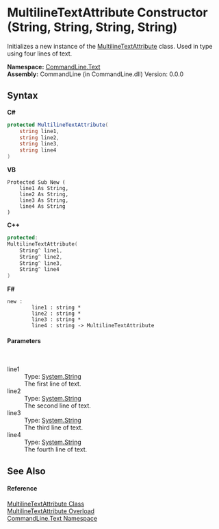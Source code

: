 # MultilineTextAttribute Constructor (String, String, String, String)
 

Initializes a new instance of the <a href="T_CommandLine_Text_MultilineTextAttribute">MultilineTextAttribute</a> class. Used in type using four lines of text.

**Namespace:**&nbsp;<a href="N_CommandLine_Text">CommandLine.Text</a><br />**Assembly:**&nbsp;CommandLine (in CommandLine.dll) Version: 0.0.0

## Syntax

**C#**<br />
``` C#
protected MultilineTextAttribute(
	string line1,
	string line2,
	string line3,
	string line4
)
```

**VB**<br />
``` VB
Protected Sub New ( 
	line1 As String,
	line2 As String,
	line3 As String,
	line4 As String
)
```

**C++**<br />
``` C++
protected:
MultilineTextAttribute(
	String^ line1, 
	String^ line2, 
	String^ line3, 
	String^ line4
)
```

**F#**<br />
``` F#
new : 
        line1 : string * 
        line2 : string * 
        line3 : string * 
        line4 : string -> MultilineTextAttribute
```


#### Parameters
&nbsp;<dl><dt>line1</dt><dd>Type: <a href="https://docs.microsoft.com/dotnet/api/system.string" target="_blank">System.String</a><br />The first line of text.</dd><dt>line2</dt><dd>Type: <a href="https://docs.microsoft.com/dotnet/api/system.string" target="_blank">System.String</a><br />The second line of text.</dd><dt>line3</dt><dd>Type: <a href="https://docs.microsoft.com/dotnet/api/system.string" target="_blank">System.String</a><br />The third line of text.</dd><dt>line4</dt><dd>Type: <a href="https://docs.microsoft.com/dotnet/api/system.string" target="_blank">System.String</a><br />The fourth line of text.</dd></dl>

## See Also


#### Reference
<a href="T_CommandLine_Text_MultilineTextAttribute">MultilineTextAttribute Class</a><br /><a href="Overload_CommandLine_Text_MultilineTextAttribute__ctor">MultilineTextAttribute Overload</a><br /><a href="N_CommandLine_Text">CommandLine.Text Namespace</a><br />